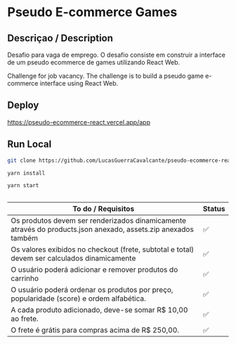 #  Pseudo E-commerce Games

## Descriçao / Description

Desafio para vaga de emprego. O desafio consiste em construir a interface de um pseudo ecommerce de games utilizando React Web.

Challenge for job vacancy. The challenge is to build a pseudo game e-commerce interface using React Web.

## Deploy

https://pseudo-ecommerce-react.vercel.app/app

## Run Local

```bash
git clone https://github.com/LucasGuerraCavalcante/pseudo-ecommerce-react.git
```

```bash
yarn install 
```

```bash
yarn start 
```
## 

| To do / Requisitos  | Status |
|-|-|
| Os produtos devem ser renderizados dinamicamente através do products.json anexado, assets.zip anexados também | ✅ |
| Os valores exibidos no checkout (frete, subtotal e total) devem ser calculados dinamicamente | ✅ |
| O usuário poderá adicionar e remover produtos do carrinho | ✅ |
| O usuário poderá ordenar os produtos por preço, popularidade (score) e ordem alfabética. | ✅ |
| A cada produto adicionado, deve-se somar R$ 10,00 ao frete. | ✅ |
| O frete é grátis para compras acima de R$ 250,00. | ✅ |
